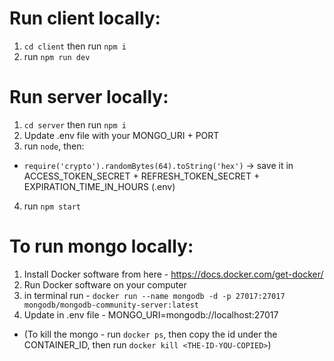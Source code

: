 # Run client locally:

1. `cd client` then run `npm i`
2. run `npm run dev`

# Run server locally:

1. `cd server` then run `npm i`
2. Update .env file with your MONGO_URI + PORT
3. run `node`, then:

- `require('crypto').randomBytes(64).toString('hex')` -> save it in ACCESS_TOKEN_SECRET + REFRESH_TOKEN_SECRET + EXPIRATION_TIME_IN_HOURS (.env)

4. run `npm start`

# To run mongo locally:

1. Install Docker software from here - https://docs.docker.com/get-docker/
2. Run Docker software on your computer
3. in terminal run - `docker run --name mongodb -d -p 27017:27017 mongodb/mongodb-community-server:latest`
4. Update in .env file - MONGO_URI=mongodb://localhost:27017

- (To kill the mongo - run `docker ps`, then copy the id under the CONTAINER_ID, then run `docker kill <THE-ID-YOU-COPIED>`)
